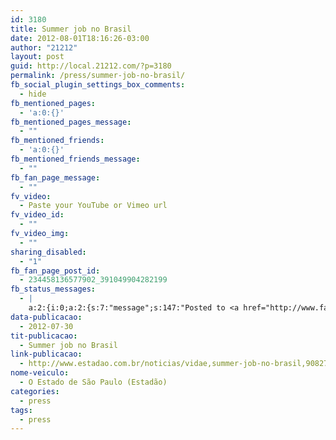 ```yaml
---
id: 3180
title: Summer job no Brasil
date: 2012-08-01T18:16:26-03:00
author: "21212"
layout: post
guid: http://local.21212.com/?p=3180
permalink: /press/summer-job-no-brasil/
fb_social_plugin_settings_box_comments:
  - hide
fb_mentioned_pages:
  - 'a:0:{}'
fb_mentioned_pages_message:
  - ""
fb_mentioned_friends:
  - 'a:0:{}'
fb_mentioned_friends_message:
  - ""
fb_fan_page_message:
  - ""
fv_video:
  - Paste your YouTube or Vimeo url
fv_video_id:
  - ""
fv_video_img:
  - ""
sharing_disabled:
  - "1"
fb_fan_page_post_id:
  - 234458136577902_391049904282199
fb_status_messages:
  - |
    a:2:{i:0;a:2:{s:7:"message";s:147:"Posted to <a href="http://www.facebook.com/234458136577902/posts/391049904282199" target="_blank">21212 Digital Accelerator's Facebook Timeline</a>";s:5:"error";s:0:"";}i:1;a:2:{s:7:"message";s:310:"Failed posting to your Facebook Timeline. Error: {"message":"Object at URL 'http://local.21212.com/press/summer-job-no-brasil/' of type 'article' is invalid because it specifies multiple 'og:url' values: http://local.21212.com/press/summer-job-no-brasil/, http://local.21212.com/press/summer-job-no-brasil/.","type":"Exception"}";s:5:"error";s:1:"1";}}
data-publicacao:
  - 2012-07-30
tit-publicacao:
  - Summer job no Brasil
link-publicacao:
  - http://www.estadao.com.br/noticias/vidae,summer-job-no-brasil,908271,0.htm
nome-veiculo:
  - O Estado de São Paulo (Estadão)
categories:
  - press
tags:
  - press
---
```

